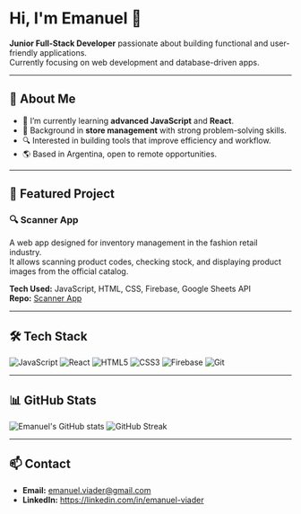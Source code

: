 # Hi, I'm Emanuel 👋

**Junior Full-Stack Developer** passionate about building functional and user-friendly applications.  
Currently focusing on web development and database-driven apps.

---

## 🚀 About Me
- 🌱 I’m currently learning **advanced JavaScript** and **React**.
- 💼 Background in **store management** with strong problem-solving skills.
- 🔍 Interested in building tools that improve efficiency and workflow.
- 🌎 Based in Argentina, open to remote opportunities.

---

## 📌 Featured Project
### 🔍 Scanner App
A web app designed for inventory management in the fashion retail industry.  
It allows scanning product codes, checking stock, and displaying product images from the official catalog.

**Tech Used:** JavaScript, HTML, CSS, Firebase, Google Sheets API  
**Repo:** [Scanner App](https://github.com/tuusuario/scanner-app)  

---

## 🛠 Tech Stack
![JavaScript](https://img.shields.io/badge/JavaScript-323330?style=for-the-badge&logo=javascript)
![React](https://img.shields.io/badge/React-20232A?style=for-the-badge&logo=react)
![HTML5](https://img.shields.io/badge/HTML5-E34F26?style=for-the-badge&logo=html5)
![CSS3](https://img.shields.io/badge/CSS3-1572B6?style=for-the-badge&logo=css3)
![Firebase](https://img.shields.io/badge/Firebase-FFCA28?style=for-the-badge&logo=firebase)
![Git](https://img.shields.io/badge/Git-F05032?style=for-the-badge&logo=git)

---

## 📊 GitHub Stats
![Emanuel's GitHub stats](https://github-readme-stats.vercel.app/api?username=tuusuario&show_icons=true&theme=radical)
![GitHub Streak](https://streak-stats.demolab.com?user=tuusuario&theme=radical)

---

## 📫 Contact
- **Email:** emanuel.viader@gmail.com
- **LinkedIn:** https://linkedin.com/in/emanuel-viader

